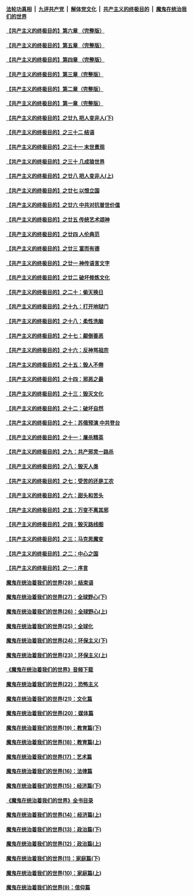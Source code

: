 

####  [法轮功真相](../../../../basic/blob/master/README.md?t=06070131) &nbsp;|&nbsp; [九评共产党](../../../../9ping.md/blob/master/README.md?t=06070131) &nbsp;|&nbsp; [解体党文化](../../../../jtdwh.md/blob/master/README.md?t=06070131)  &nbsp;|&nbsp; [共产主义的终极目的](../../../../gczydzjmd.md/blob/master/README.md?t=06070131) &nbsp;|&nbsp; [魔鬼在统治我们的世界](../../../../mgztzwmdsj.md/blob/master/README.md?t=06070131) 

#### [【共产主义的终极目的】第六章 （完整版）](../pages/nsc422/n11428913.md?t=06070131) 

#### [【共产主义的终极目的】第五章 （完整版）](../pages/nsc422/n11428912.md?t=06070131) 

#### [【共产主义的终极目的】第四章 （完整版）](../pages/nsc422/n11428907.md?t=06070131) 

#### [【共产主义的终极目的】第三章（完整版）](../pages/nsc422/n11428848.md?t=06070131) 

#### [【共产主义的终极目的】第二章（完整版）](../pages/nsc422/n11428831.md?t=06070131) 

#### [【共产主义的终极目的】第一章（完整版）](../pages/nsc422/n11417651.md?t=06070131) 

#### [【共产主义的终极目的】之廿九 把人变非人(下)](../pages/nsc422/n11344140.md?t=06070131) 

#### [【共产主义的终极目的】之三十二 结语](../pages/nsc422/n11360535.md?t=06070131) 

#### [【共产主义的终极目的】之三十一 末世景观](../pages/nsc422/n11351129.md?t=06070131) 

#### [【共产主义的终极目的】之三十 几成狼世界](../pages/nsc422/n11348280.md?t=06070131) 

#### [【共产主义的终极目的】之廿八 把人变非人(上)](../pages/nsc422/n11340492.md?t=06070131) 

#### [【共产主义的终极目的】之廿七 以恨立国](../pages/nsc422/n11336944.md?t=06070131) 

#### [【共产主义的终极目的】之廿六 中共对抗普世价值](../pages/nsc422/n11324785.md?t=06070131) 

#### [【共产主义的终极目的】之廿五 传统艺术颂神](../pages/nsc422/n11296396.md?t=06070131) 

#### [【共产主义的终极目的】之廿四 人伦典范](../pages/nsc422/n11296397.md?t=06070131) 

#### [【共产主义的终极目的】之廿三 富而有德](../pages/nsc422/n11283598.md?t=06070131) 

#### [【共产主义的终极目的】之廿一 神传语言文字](../pages/nsc422/n11263265.md?t=06070131) 

#### [【共产主义的终极目的】之廿二 破坏修炼文化](../pages/nsc422/n11245728.md?t=06070131) 

#### [【共产主义的终极目的】之二十：偷天换日](../pages/nsc422/n11238846.md?t=06070131) 

#### [【共产主义的终极目的】之十九：打开地狱门](../pages/nsc422/n11206376.md?t=06070131) 

#### [【共产主义的终极目的】之十八：柔性洗脑](../pages/nsc422/n11199994.md?t=06070131) 

#### [【共产主义的终极目的】之十七：颠倒善恶](../pages/nsc422/n11179782.md?t=06070131) 

#### [【共产主义的终极目的】之十六：反神骂祖宗](../pages/nsc422/n11166798.md?t=06070131) 

#### [【共产主义的终极目的】之十五：毁人不倦](../pages/nsc422/n11166792.md?t=06070131) 

#### [【共产主义的终极目的】之十四：邪恶之最](../pages/nsc422/n11150249.md?t=06070131) 

#### [【共产主义的终极目的】之十三：毁灭文化](../pages/nsc422/n11135227.md?t=06070131) 

#### [【共产主义的终极目的】之十二：破坏自然](../pages/nsc422/n11135214.md?t=06070131) 

#### [【共产主义的终极目的】之十：苏俄预演 中共登台](../pages/nsc422/n11118424.md?t=06070131) 

#### [【共产主义的终极目的】之十一：屠杀精英](../pages/nsc422/n11118442.md?t=06070131) 

#### [【共产主义的终极目的】之九：共产邪灵一路杀](../pages/nsc422/n11114139.md?t=06070131) 

#### [【共产主义的终极目的】之八：毁灭人类](../pages/nsc422/n11108503.md?t=06070131) 

#### [【共产主义的终极目的】之七：受苦的还是工农](../pages/nsc422/n11101809.md?t=06070131) 

#### [【共产主义的终极目的】之六：甜头和苦头](../pages/nsc422/n11096971.md?t=06070131) 

#### [【共产主义的终极目的】之五：万变不离其邪](../pages/nsc422/n11091285.md?t=06070131) 

#### [【共产主义的终极目的】之四：毁灭路线图](../pages/nsc422/n11086284.md?t=06070131) 

#### [【共产主义的终极目的】之三：马克思魔变](../pages/nsc422/n11061941.md?t=06070131) 

#### [【共产主义的终极目的】之二：中心之国](../pages/nsc422/n11047728.md?t=06070131) 

#### [【共产主义的终极目的】之一：序言](../pages/nsc422/n11086077.md?t=06070131) 

#### [魔鬼在统治着我们的世界(28)：结束语](../pages/nsc422/n10936246.md?t=06070131) 

#### [魔鬼在统治着我们的世界(27)：全球野心(下)](../pages/nsc422/n10928319.md?t=06070131) 

#### [魔鬼在统治着我们的世界(26)：全球野心(上)](../pages/nsc422/n10900318.md?t=06070131) 

#### [魔鬼在统治着我们的世界(25)：全球化](../pages/nsc422/n10788205.md?t=06070131) 

#### [魔鬼在统治着我们的世界(24)：环保主义(下)](../pages/nsc422/n10695307.md?t=06070131) 

#### [魔鬼在统治着我们的世界(23)：环保主义(上)](../pages/nsc422/n10688613.md?t=06070131) 

#### [《魔鬼在统治着我们的世界》音频下载](../pages/nsc422/n10635553.md?t=06070131) 

#### [魔鬼在统治着我们的世界(22)：恐怖主义](../pages/nsc422/n10614727.md?t=06070131) 

#### [魔鬼在统治着我们的世界(21)：文化篇](../pages/nsc422/n10597706.md?t=06070131) 

#### [魔鬼在统治着我们的世界(20)：媒体篇](../pages/nsc422/n10586579.md?t=06070131) 

#### [魔鬼在统治着我们的世界(19)：教育篇(下)](../pages/nsc422/n10564808.md?t=06070131) 

#### [魔鬼在统治着我们的世界(18)：教育篇(上)](../pages/nsc422/n10526970.md?t=06070131) 

#### [魔鬼在统治着我们的世界(17)：艺术篇](../pages/nsc422/n10499093.md?t=06070131) 

#### [魔鬼在统治着我们的世界(16)：法律篇](../pages/nsc422/n10485969.md?t=06070131) 

#### [魔鬼在统治着我们的世界(15)：经济篇(下)](../pages/nsc422/n10469975.md?t=06070131) 

#### [《魔鬼在统治着我们的世界》全书目录](../pages/nsc422/n10464261.md?t=06070131) 

#### [魔鬼在统治着我们的世界(14)：经济篇(上)](../pages/nsc422/n10457370.md?t=06070131) 

#### [魔鬼在统治着我们的世界(13)：政治篇(下)](../pages/nsc422/n10448270.md?t=06070131) 

#### [魔鬼在统治着我们的世界(12)：政治篇(上)](../pages/nsc422/n10444576.md?t=06070131) 

#### [魔鬼在统治着我们的世界(11)：家庭篇(下)](../pages/nsc422/n10440961.md?t=06070131) 

#### [魔鬼在统治着我们的世界(10)：家庭篇(上)](../pages/nsc422/n10435448.md?t=06070131) 

#### [魔鬼在统治着我们的世界(9)：信仰篇](../pages/nsc422/n10432159.md?t=06070131) 

